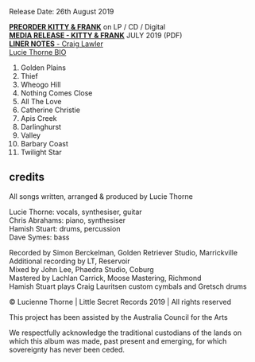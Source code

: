 <!-- KITTY & FRANK -->

Release Date: 26th August 2019

[**PREORDER KITTY & FRANK**](https://luciethorne.bandcamp.com/album/pre-order-kitty-frank) on LP / CD / Digital\
[**MEDIA RELEASE - KITTY & FRANK**](data/pr/LucieThorne_MediaRelease_July2019.pdf) JULY 2019 (PDF)\
[**LINER NOTES** - Craig Lawler](?p=albums/kitty-and-frank/lawler)\
[Lucie Thorne BIO](?p=about/bio)

1. Golden Plains
2. Thief
3. Wheogo Hill
4. Nothing Comes Close
5. All The Love
6. Catherine Christie
7. Apis Creek
8. Darlinghurst
9. Valley
10. Barbary Coast
11. Twilight Star

## credits

All songs written, arranged & produced by Lucie Thorne

Lucie Thorne: vocals, synthesiser, guitar\
Chris Abrahams: piano, synthesiser\
Hamish Stuart: drums, percussion\
Dave Symes: bass

Recorded by Simon Berckelman, Golden Retriever Studio, Marrickville\
Additional recording by LT, Reservoir\
Mixed by John Lee, Phaedra Studio, Coburg\
Mastered by Lachlan Carrick, Moose Mastering, Richmond\
Hamish Stuart plays Craig Lauritsen custom cymbals and Gretsch drums

© Lucienne Thorne | Little Secret Records 2019 | All rights reserved

This project has been assisted by the Australia Council for the Arts

We respectfully acknowledge the traditional custodians of the lands on which this album was made, past present and emerging, for which sovereignty has never been ceded.

<!-- ![](data/image/ground/lsr-35.png) -->
